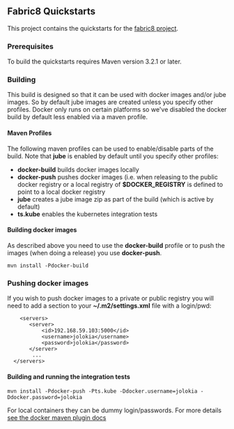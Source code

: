 ## Fabric8 Quickstarts

This project contains the quickstarts for the [fabric8 project](http://fabric8.io/).

### Prerequisites

To build the quickstarts requires Maven version 3.2.1 or later.

### Building

This build is designed so that it can be used with docker images and/or jube images. So by default jube images are created unless you specify other profiles. Docker only runs on certain platforms so we've disabled the docker build by default less enabled via a maven profile.

#### Maven Profiles

The following maven profiles can be used to enable/disable parts of the build. Note that **jube** is enabled by default until you specify other profiles:

* **docker-build** builds docker images locally
* **docker-push** pushes docker images (i.e. when releasing to the public docker registry or a local registry of **$DOCKER_REGISTRY** is defined to point to a local docker registry
* **jube** creates a jube image zip as part of the build (which is active by default)
* **ts.kube** enables the kubernetes integration tests

#### Building docker images

As described above you need to use the **docker-build** profile or to push the images (when doing a release) you use **docker-push**.

    mvn install -Pdocker-build

### Pushing docker images

If you wish to push docker images to a private or public registry you will need to add a section to your **~/.m2/settings.xml** file with a login/pwd:

```
	<servers>
       <server>
           <id>192.168.59.103:5000</id>
           <username>jolokia</username>
           <password>jolokia</password>
       </server>
        ...
  </servers>
```

#### Building and running the integration tests

    mvn install -Pdocker-push -Pts.kube -Ddocker.username=jolokia -Ddocker.password=jolokia

For local containers they can be dummy login/passwords. For more details [see the docker maven plugin docs](https://github.com/rhuss/docker-maven-plugin/blob/master/doc/manual.md#authentication)
